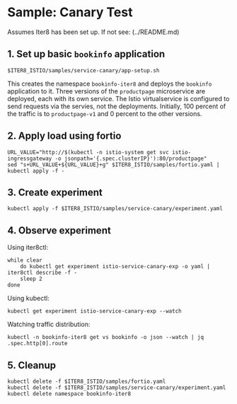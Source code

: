 # Sample: Canary Test

Assumes Iter8 has been set up. If not see:  (../README.md)

## 1. Set up basic `bookinfo` application

    $ITER8_ISTIO/samples/service-canary/app-setup.sh

This creates the namespace `bookinfo-iter8` and deploys the `bookinfo` application to it. Three versions of the `productpage` microservice are deployed, each with its own service.
The Istio virtualservice is configured to send requests via the servies, not the deployments. Initially, 100 percent of the traffic is to `productpage-v1` and 0 percent to the other versions.

## 2. Apply load using fortio

    URL_VALUE="http://$(kubectl -n istio-system get svc istio-ingressgateway -o jsonpath='{.spec.clusterIP}'):80/productpage"
    sed "s+URL_VALUE+${URL_VALUE}+g" $ITER8_ISTIO/samples/fortio.yaml | kubectl apply -f -

## 3. Create experiment

    kubectl apply -f $ITER8_ISTIO/samples/service-canary/experiment.yaml

## 4. Observe experiment

Using iter8ctl:

    while clear
        do kubectl get experiment istio-service-canary-exp -o yaml | iter8ctl describe -f -
        sleep 2
    done

Using kubectl:

    kubectl get experiment istio-service-canary-exp --watch

Watching traffic distribution:

    kubectl -n bookinfo-iter8 get vs bookinfo -o json --watch | jq .spec.http[0].route

## 5. Cleanup

    kubectl delete -f $ITER8_ISTIO/samples/fortio.yaml
    kubectl delete -f $ITER8_ISTIO/samples/service-canary/experiment.yaml
    kubectl delete namespace bookinfo-iter8
